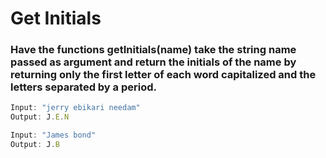# Get Initials

### Have the functions getInitials(name) take the string name passed as argument and return the initials of the name by returning only the first letter of each word capitalized and the letters separated by a period.

```js
Input: "jerry ebikari needam"
Output: J.E.N

Input: "James bond"
Output: J.B
```